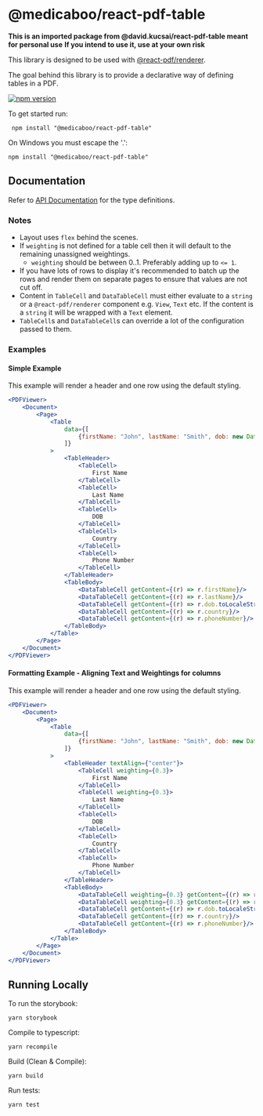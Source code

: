 # @medicaboo/react-pdf-table
**This is an imported package from @david.kucsai/react-pdf-table meant for personal use**
**If you intend to use it, use at your own risk**

This library is designed to be used with [@react-pdf/renderer](https://www.npmjs.com/package/@react-pdf/renderer).

The goal behind this library is to provide a declarative way of defining tables in a PDF.

[![npm version](http://img.shields.io/npm/v/@david.kucsai/react-pdf-table.svg?style=flat)](https://npmjs.org/package/@david.kucsai/react-pdf-table "View this project on npm")

To get started run:

```
 npm install "@medicaboo/react-pdf-table"
 ```

 On Windows you must escape the '.':
 ```
 npm install "@medicaboo/react-pdf-table"
 ```


## Documentation

Refer to [API Documentation](https://github.com/Medicaboo/react-pdf-table/tree/master/docs/typedoc/README.md) for the type definitions.

### Notes

- Layout uses `flex` behind the scenes.
- If `weighting` is not defined for a table cell then it will default to the remaining unassigned weightings.
    - `weighting` should be between 0..1. Preferably adding up to `<= 1`.
- If you have lots of rows to display it's recommended to batch up the rows and render them on separate pages to ensure
    that values are not cut off.
- Content in `TableCell` and `DataTableCell` must either evaluate to a `string` or a `@react-pdf/renderer` component
e.g. `View`, `Text` etc. If the content is a `string` it will be wrapped with a `Text` element.
- `TableCell`s and `DataTableCell`s can override a lot of the configuration passed to them.

### Examples

#### Simple Example

This example will render a header and one row using the default styling.

```jsx
<PDFViewer>
    <Document>
        <Page>
            <Table
                data={[
                    {firstName: "John", lastName: "Smith", dob: new Date(2000, 1, 1), country: "Australia", phoneNumber: "xxx-0000-0000"}
                ]}
            >
                <TableHeader>
                    <TableCell>
                        First Name
                    </TableCell>
                    <TableCell>
                        Last Name
                    </TableCell>
                    <TableCell>
                        DOB
                    </TableCell>
                    <TableCell>
                        Country
                    </TableCell>
                    <TableCell>
                        Phone Number
                    </TableCell>
                </TableHeader>
                <TableBody>
                    <DataTableCell getContent={(r) => r.firstName}/>
                    <DataTableCell getContent={(r) => r.lastName}/>
                    <DataTableCell getContent={(r) => r.dob.toLocaleString()}/>
                    <DataTableCell getContent={(r) => r.country}/>
                    <DataTableCell getContent={(r) => r.phoneNumber}/>
                </TableBody>
            </Table>
        </Page>
    </Document>
</PDFViewer>
```

#### Formatting Example - Aligning Text and Weightings for columns

This example will render a header and one row using the default styling.

```jsx
<PDFViewer>
    <Document>
        <Page>
            <Table
                data={[
                    {firstName: "John", lastName: "Smith", dob: new Date(2000, 1, 1), country: "Australia", phoneNumber: "xxx-0000-0000"}
                ]}
            >
                <TableHeader textAlign={"center"}>
                    <TableCell weighting={0.3}>
                        First Name
                    </TableCell>
                    <TableCell weighting={0.3}>
                        Last Name
                    </TableCell>
                    <TableCell>
                        DOB
                    </TableCell>
                    <TableCell>
                        Country
                    </TableCell>
                    <TableCell>
                        Phone Number
                    </TableCell>
                </TableHeader>
                <TableBody>
                    <DataTableCell weighting={0.3} getContent={(r) => r.firstName}/>
                    <DataTableCell weighting={0.3} getContent={(r) => r.lastName}/>
                    <DataTableCell getContent={(r) => r.dob.toLocaleString()}/>
                    <DataTableCell getContent={(r) => r.country}/>
                    <DataTableCell getContent={(r) => r.phoneNumber}/>
                </TableBody>
            </Table>
        </Page>
    </Document>
</PDFViewer>
```

## Running Locally

To run the storybook:
```
yarn storybook
```

Compile to typescript:
```
yarn recompile
```

Build (Clean & Compile):
```
yarn build
```

Run tests:
```
yarn test
```
